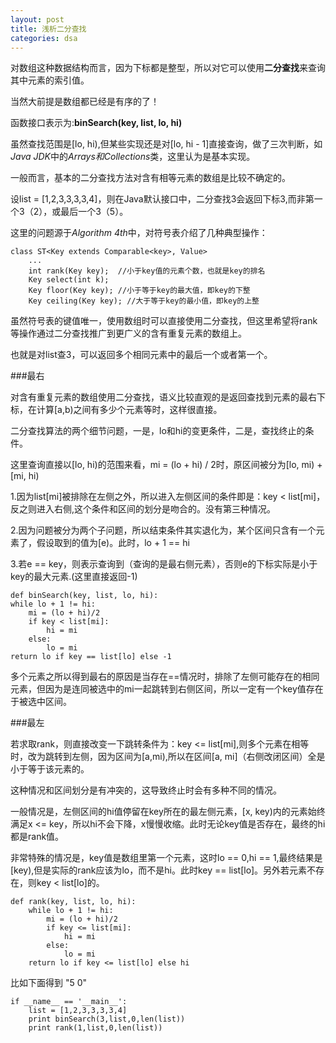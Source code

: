 ```yaml
---
layout: post
title: 浅析二分查找
categories: dsa
---
```


对数组这种数据结构而言，因为下标都是整型，所以对它可以使用**二分查找**来查询其中元素的索引值。

当然大前提是数组都已经是有序的了！

函数接口表示为:**binSearch(key, list, lo, hi)**

虽然查找范围是[lo, hi),但某些实现还是对[lo, hi - 1]直接查询，做了三次判断，如*Java JDK*中的*Arrays和Collections*类，这里认为是基本实现。

一般而言，基本的二分查找方法对含有相等元素的数组是比较不确定的。

设list = [1,2,3,3,3,3,4]，则在Java默认接口中，二分查找3会返回下标3,而非第一个3（2），或最后一个3（5）。


这里的问题源于*Algorithm 4th*中，对符号表介绍了几种典型操作：

	class ST<Key extends Comparable<key>, Value>
		...
		int rank(Key key);	//小于key值的元素个数，也就是key的排名
		Key select(int k);
		Key floor(Key key);	//小于等于key的最大值，即key的下整
		Key ceiling(Key key); //大于等于key的最小值，即key的上整

虽然符号表的键值唯一，使用数组时可以直接使用二分查找，但这里希望将rank等操作通过二分查找推广到更广义的含有重复元素的数组上。

也就是对list查3，可以返回多个相同元素中的最后一个或者第一个。

###最右

对含有重复元素的数组使用二分查找，语义比较直观的是返回查找到元素的最右下标，在计算[a,b)之间有多少个元素等时，这样很直接。

二分查找算法的两个细节问题，一是，lo和hi的变更条件，二是，查找终止的条件。

这里查询直接以[lo, hi)的范围来看，mi = (lo + hi) / 2时，原区间被分为[lo, mi) + [mi, hi)

1.因为list[mi]被排除在左侧之外，所以进入左侧区间的条件即是：key < list[mi]，反之则进入右侧,这个条件和区间的划分是吻合的。没有第三种情况。

2.因为问题被分为两个子问题，所以结束条件其实退化为，某个区间只含有一个元素了，假设取到的值为[e)。此时，lo + 1 == hi

3.若e == key，则表示查询到（查询的是最右侧元素），否则e的下标实际是小于key的最大元素.(这里直接返回-1)

	def binSearch(key, list, lo, hi):
	while lo + 1 != hi:
		mi = (lo + hi)/2
		if key < list[mi]:
			hi = mi
		else:
			lo = mi
	return lo if key == list[lo] else -1

多个元素之所以得到最右的原因是当存在==情况时，排除了左侧可能存在的相同元素，但因为是连同被选中的mi一起跳转到右侧区间，所以一定有一个key值存在于被选中区间。

###最左

若求取rank，则直接改变一下跳转条件为：key <= list[mi],则多个元素在相等时，改为跳转到左侧，因为区间为[a,mi),所以在区间[a, mi]（右侧改闭区间）全是小于等于该元素的。

这种情况和区间划分是有冲突的，这导致终止时会有多种不同的情况。

一般情况是，左侧区间的hi值停留在key所在的最左侧元素，[x, key)内的元素始终满足x <= key，所以hi不会下降，x慢慢收缩。此时无论key值是否存在，最终的hi都是rank值。

非常特殊的情况是，key值是数组里第一个元素，这时lo == 0,hi == 1,最终结果是[key),但是实际的rank应该为lo，而不是hi。此时key == list[lo]。另外若元素不存在，则key < list[lo]的。

	def rank(key, list, lo, hi):
		while lo + 1 != hi:
			mi = (lo + hi)/2
			if key <= list[mi]:
				hi = mi
			else:
				lo = mi
		return lo if key <= list[lo] else hi

比如下面得到 "5 0"

	if __name__ == '__main__':
		list = [1,2,3,3,3,3,4]
		print binSearch(3,list,0,len(list))
		print rank(1,list,0,len(list))		